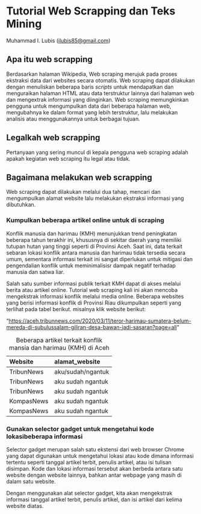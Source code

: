 Tutorial Web Scrapping dan Teks Mining
================
Muhammad I. Lubis (<ilubis85@gmail.com>)

<!-- README.md is generated from README.Rmd. Please edit that file -->
<!-- badges: start -->
<!-- badges: end -->

## Apa itu web scrapping

Berdasarkan halaman Wikipedia, Web scraping merujuk pada proses
ekstraksi data dari websites secara otomatis. Web scraping dapat
dilakukan dengan menuliskan beberapa baris *scripts* untuk mendapatkan
dan menguraikan halaman HTML atau data terstruktur lainnya dari halaman
web dan mengextrak informasi yang diinginkan. Web scraping memungkinkan
pengguna untuk mengumpulkan data dari beberapa halaman web, mengubahnya
ke dalam format yang lebih terstruktur, lalu melakukan analisis atau
menggunakannya untuk berbagai tujuan.

## Legalkah web scrapping

Pertanyaan yang sering muncul di kepala pengguna web scraping adalah
apakah kegiatan web scraping itu legal atau tidak.

## Bagaimana melakukan web scrapping

Web scraping dapat dilakukan melalui dua tahap, mencari dan mengumpulkan
alamat website lalu melakukan ekstraksi informasi yang dibutuhkan.

### Kumpulkan beberapa artikel online untuk di scraping

Konflik manusia dan harimau (KMH) menunjukkan trend peningkatan beberapa
tahun terakhir ini, khususnya di sekitar daerah yang memiliki tutupan
hutan yang tinggi seperti di Provinsi Aceh. Saat ini, data terkait
sebaran lokasi konflik antara manusia dan harimau tidak tersedia secara
umum, sementara informasi terkait ini sangat diperlukan untuk mitigasi
dan pengendalian konflik untuk meminimalisisr dampak negatif terhadap
manusia dan satwa liar.

Salah satu sumber informasi publik terkait KMH dapat di akses melalui
berita atau artikel online. Tutorial web scraping kali ini akan mencoba
mengekstrak informasi konflik melalui media online. Beberapa websites
yang berisi informasi konflik di Provinsi Riau dikumpulkan seperti yang
terlihat pada tabel berikut. misalnya klik website berikut:

“<https://aceh.tribunnews.com/2020/03/11/teror-harimau-sumatera-belum-mereda-di-subulussalam-giliran-desa-bawan-jadi-sasaran?page=all>”

<table class="table" style="width: auto !important; margin-left: auto; margin-right: auto;">
<caption>
Beberapa artikel terkait konflik mansia dan harimau (KMH) di Aceh
</caption>
<thead>
<tr>
<th style="text-align:left;">
Website
</th>
<th style="text-align:left;">
alamat_website
</th>
</tr>
</thead>
<tbody>
<tr>
<td style="text-align:left;">
TribunNews
</td>
<td style="text-align:left;">
aku/sudah/ngantuk
</td>
</tr>
<tr>
<td style="text-align:left;">
TribunNews
</td>
<td style="text-align:left;">
aku sudah ngantuk
</td>
</tr>
<tr>
<td style="text-align:left;">
TribunNews
</td>
<td style="text-align:left;">
aku sudah ngantuk
</td>
</tr>
<tr>
<td style="text-align:left;">
KompasNews
</td>
<td style="text-align:left;">
aku sudah ngantuk
</td>
</tr>
<tr>
<td style="text-align:left;">
KompasNews
</td>
<td style="text-align:left;">
aku sudah ngantuk
</td>
</tr>
</tbody>
</table>

### Gunakan selector gadget untuk mengetahui kode lokasibeberapa informasi

Selector gadget merupan salah satu ekstensi dari web browser Chrome yang
dapat digunakan untuk mengetahui lokasi atau kode dimana informasi
tertentu seperti tanggal artikel terbit, penulis artikel, atau isi
tulisan disimpan. Kode dan lokasi informasi tersebut akan berbeda antara
satu website dengan website lainnya, bahkan antar webpage yang masih di
dalam satu website.

Dengan menggunakan alat selector gadget, kita akan mengekstrak informasi
tanggal artikel terbit, penulis artikel, dan isi artikel dari kelima
website diatas.
